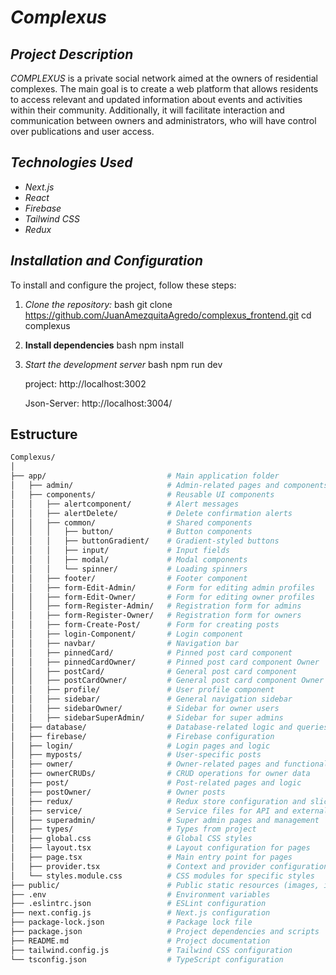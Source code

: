 # *Complexus*

## *Project Description*

*COMPLEXUS* is a private social network aimed at the owners of residential complexes. The main goal is to create a web platform that allows residents to access relevant and updated information about events and activities within their community. Additionally, it will facilitate interaction and communication between owners and administrators, who will have control over publications and user access.

## *Technologies Used*

- *Next.js*
- *React*
- *Firebase*
- *Tailwind CSS*
- *Redux*

## *Installation and Configuration*

To install and configure the project, follow these steps:

1. *Clone the repository:*
   bash
   git clone <https://github.com/JuanAmezquitaAgredo/complexus_frontend.git>
   cd complexus
2. **Install dependencies**
    bash
    npm install
3. *Start the development server*
    bash
    npm run dev
    
    project: http://localhost:3002

    Json-Server: http://localhost:3004/

## Estructure
```bash
Complexus/
│
├── app/                           # Main application folder
│   ├── admin/                     # Admin-related pages and components
│   ├── components/                # Reusable UI components
│   │   ├── alertcomponent/        # Alert messages
│   │   ├── alertDelete/           # Delete confirmation alerts
│   │   ├── common/                # Shared components
│   │   │   ├── button/            # Button components
│   │   │   ├── buttonGradient/    # Gradient-styled buttons
│   │   │   ├── input/             # Input fields
│   │   │   ├── modal/             # Modal components
│   │   │   └── spinner/           # Loading spinners
│   │   ├── footer/                # Footer component
│   │   ├── form-Edit-Admin/       # Form for editing admin profiles
│   │   ├── form-Edit-Owner/       # Form for editing owner profiles
│   │   ├── form-Register-Admin/   # Registration form for admins
│   │   ├── form-Register-Owner/   # Registration form for owners
│   │   ├── form-Create-Post/      # Form for creating posts
│   │   ├── login-Component/       # Login component
│   │   ├── navbar/                # Navigation bar
│   │   ├── pinnedCard/            # Pinned post card component
│   │   ├── pinnedCardOwner/       # Pinned post card component Owner
│   │   ├── postCard/              # General post card component
│   │   ├── postCardOwner/         # General post card component Owner
│   │   ├── profile/               # User profile component
│   │   ├── sidebar/               # General navigation sidebar
│   │   ├── sidebarOwner/          # Sidebar for owner users
│   │   ├── sidebarSuperAdmin/     # Sidebar for super admins
│   ├── database/                  # Database-related logic and queries
│   ├── firebase/                  # Firebase configuration
│   ├── login/                     # Login pages and logic
│   ├── myposts/                   # User-specific posts
│   ├── owner/                     # Owner-related pages and functionality
│   ├── ownerCRUDs/                # CRUD operations for owner data
│   ├── post/                      # Post-related pages and logic
│   ├── postOwner/                 # Owner posts
│   ├── redux/                     # Redux store configuration and slices
│   ├── service/                   # Service files for API and external logic
│   ├── superadmin/                # Super admin pages and management
│   ├── types/                     # Types from project
│   ├── global.css                 # Global CSS styles
│   ├── layout.tsx                 # Layout configuration for pages
│   ├── page.tsx                   # Main entry point for pages
│   ├── provider.tsx               # Context and provider configuration
│   └── styles.module.css          # CSS modules for specific styles
├── public/                        # Public static resources (images, icons)
├── .env                           # Environment variables
├── .eslintrc.json                 # ESLint configuration
├── next.config.js                 # Next.js configuration
├── package-lock.json              # Package lock file
├── package.json                   # Project dependencies and scripts
├── README.md                      # Project documentation
├── tailwind.config.js             # Tailwind CSS configuration
└── tsconfig.json                  # TypeScript configuration